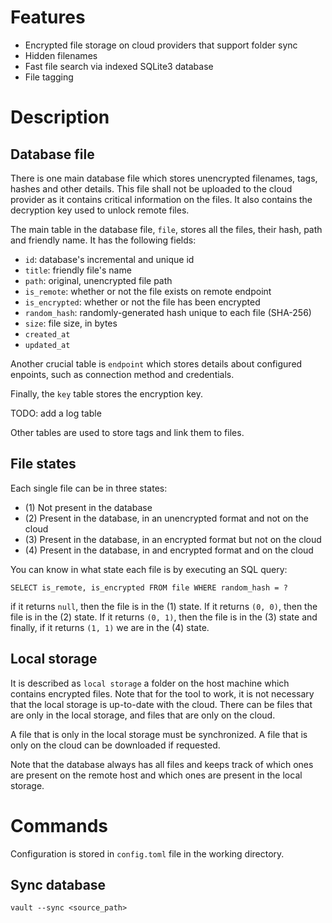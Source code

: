 # Features

- Encrypted file storage on cloud providers that support folder sync
- Hidden filenames
- Fast file search via indexed SQLite3 database
- File tagging

# Description

## Database file

There is one main database file which stores unencrypted filenames, tags, hashes and other details. This file shall not be uploaded to the cloud provider as it contains critical information on the files. It also contains the decryption key used to unlock remote files.

The main table in the database file, `file`, stores all the files, their hash, path and friendly name.
It has the following fields:
- `id`: database's incremental and unique id
- `title`: friendly file's name
- `path`: original, unencrypted file path
- `is_remote`: whether or not the file exists on remote endpoint
- `is_encrypted`: whether or not the file has been encrypted
- `random_hash`: randomly-generated hash unique to each file (SHA-256)
- `size`: file size, in bytes
- `created_at`
- `updated_at`

Another crucial table is `endpoint` which stores details about configured enpoints, such as connection method and credentials.

Finally, the `key` table stores the encryption key.

TODO: add a log table

Other tables are used to store tags and link them to files.

## File states

Each single file can be in three states:
- (1) Not present in the database
- (2) Present in the database, in an unencrypted format and not on the cloud
- (3) Present in the database, in an encrypted format but not on the cloud
- (4) Present in the database, in and encrypted format and on the cloud

You can know in what state each file is by executing an SQL query:

`SELECT is_remote, is_encrypted FROM file WHERE random_hash = ?`

if it returns `null`, then the file is in the (1) state. If it returns `(0, 0)`, then the file is in the (2) state. If it returns `(0, 1)`, then the file is in the (3) state and finally, if it returns `(1, 1)` we are in the (4) state.

## Local storage

It is described as `local storage` a folder on the host machine which contains encrypted files. Note that for the tool to work, it is not necessary that the local storage is up-to-date with the cloud. There can be files that are only in the local storage, and files that are only on the cloud. 

A file that is only in the local storage must be synchronized.
A file that is only on the cloud can be downloaded if requested.

Note that the database always has all files and keeps track of which ones are present on the remote host and which ones are present in the local storage.

# Commands

Configuration is stored in `config.toml` file in the working directory.

## Sync database

`vault --sync <source_path>`
